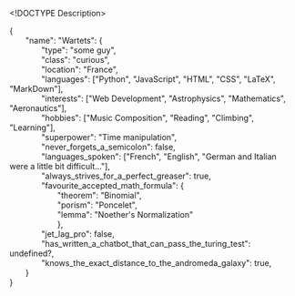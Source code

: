 \<!DOCTYPE Description>
<p>{
<br>&emsp;&emsp;"name": "Wartets": {
<br>&emsp;&emsp;&emsp;&emsp;"type": "some guy",
<br>&emsp;&emsp;&emsp;&emsp;"class": "curious",
<br>&emsp;&emsp;&emsp;&emsp;"location": "France",
<br>&emsp;&emsp;&emsp;&emsp;"languages": ["Python", "JavaScript", "HTML", "CSS", "LaTeX", "MarkDown"],
<br>&emsp;&emsp;&emsp;&emsp;"interests": ["Web Development", "Astrophysics", "Mathematics", "Aeronautics"],
<br>&emsp;&emsp;&emsp;&emsp;"hobbies": ["Music Composition", "Reading", "Climbing", "Learning"],
<br>&emsp;&emsp;&emsp;&emsp;"superpower": "Time manipulation",
<br>&emsp;&emsp;&emsp;&emsp;"never_forgets_a_semicolon": false,
<br>&emsp;&emsp;&emsp;&emsp;"languages_spoken": ["French", "English", "German and Italian were a little bit difficult..."],
<br>&emsp;&emsp;&emsp;&emsp;"always_strives_for_a_perfect_greaser": true,
<br>&emsp;&emsp;&emsp;&emsp;"favourite_accepted_math_formula": {
<br>&emsp;&emsp;&emsp;&emsp;&emsp;&emsp;"theorem": "Binomial",
<br>&emsp;&emsp;&emsp;&emsp;&emsp;&emsp;"porism": "Poncelet",
<br>&emsp;&emsp;&emsp;&emsp;&emsp;&emsp;"lemma": "Noether's Normalization"
<br>&emsp;&emsp;&emsp;&emsp;&emsp;&emsp;},
<br>&emsp;&emsp;&emsp;&emsp;"jet_lag_pro": false,
<br>&emsp;&emsp;&emsp;&emsp;"has_written_a_chatbot_that_can_pass_the_turing_test": undefined?,
<br>&emsp;&emsp;&emsp;&emsp;"knows_the_exact_distance_to_the_andromeda_galaxy": true,
<br>&emsp;&emsp;}
<br>}</p>
